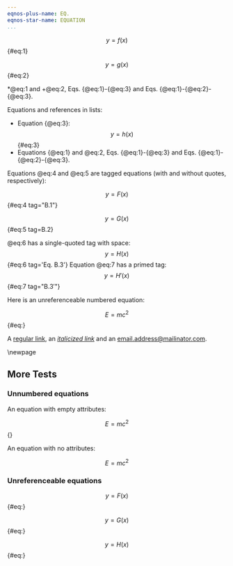 ```yaml
---
eqnos-plus-name: EQ.
eqnos-star-name: EQUATION
...
```


$$ y = f(x) $$ {#eq:1}

$$ y = g(x) $${#eq:2}

*@eq:1 and +@eq:2, Eqs. {@eq:1}-{@eq:3} and Eqs. {@eq:1}-{@eq:2}-{@eq:3}.

Equations and references in lists:

  * Equation {@eq:3}:
    $$ y = h(x) $$ {#eq:3}
  * Equations {@eq:1} and @eq:2, Eqs. {@eq:1}-{@eq:3} and 
    Eqs. {@eq:1}-{@eq:2}-{@eq:3}.

Equations @eq:4 and @eq:5 are tagged equations (with and without quotes, respectively):

$$ y = F(x) $$ {#eq:4 tag="B.1"}

$$ y = G(x) $$ {#eq:5 tag=B.2}

@eq:6 has a single-quoted tag with space:
$$ y = H(x) $$ {#eq:6 tag='Eq. B.3'}
Equation @eq:7 has a primed tag:
$$ y = H'(x) $$ {#eq:7 tag="$\mathrm{B.3'}$"}

Here is an unreferenceable numbered equation:

$$ E = mc^2 $$ {#eq:}

A [regular link](http://example.com/), an [*italicized link*](http://example.com/) and an email.address@mailinator.com.


\newpage

More Tests
----------

### Unnumbered equations ###

An equation with empty attributes:

$$ E = mc^2 $$ {}


An equation with no attributes:

$$ E = mc^2 $$


### Unreferenceable equations ###

$$ y = F(x) $$ {#eq:}

$$ y = G(x) $$ {#eq:}

$$ y = H(x) $$ {#eq:}
